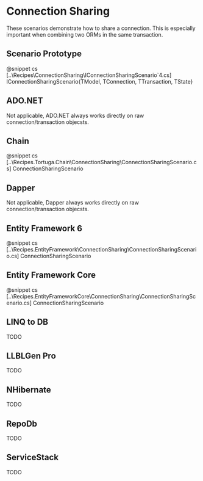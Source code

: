 ﻿# Connection Sharing

These scenarios demonstrate how to share a connection. This is especially important when combining two ORMs in the same transaction.

## Scenario Prototype

@snippet cs [..\Recipes\ConnectionSharing\IConnectionSharingScenario`4.cs] IConnectionSharingScenario{TModel, TConnection, TTransaction, TState}

## ADO.NET

Not applicable, ADO.NET always works directly on raw connection/transaction objecsts.

## Chain

@snippet cs [..\Recipes.Tortuga.Chain\ConnectionSharing\ConnectionSharingScenario.cs] ConnectionSharingScenario

## Dapper

Not applicable, Dapper always works directly on raw connection/transaction objecsts.

## Entity Framework 6

@snippet cs [..\Recipes.EntityFramework\ConnectionSharing\ConnectionSharingScenario.cs] ConnectionSharingScenario

## Entity Framework Core

@snippet cs [..\Recipes.EntityFrameworkCore\ConnectionSharing\ConnectionSharingScenario.cs] ConnectionSharingScenario

## LINQ to DB

TODO

## LLBLGen Pro 

TODO

## NHibernate

TODO

## RepoDb

TODO

## ServiceStack

TODO
